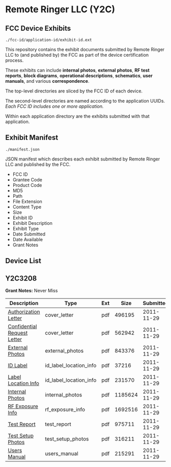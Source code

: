 # Remote Ringer LLC (Y2C)
## FCC Device Exhibits

```
./fcc-id/application-id/exhibit-id.ext
```

This repository contains the exhibit documents submitted by Remote Ringer LLC to (and published by) the FCC as part of the device certification process.

These exhibits can include **internal photos**, **external photos**, **RF test reports**, **block diagrams**, **operational descriptions**, **schematics**, **user manuals**, and various **correspondence**.

The top-level directories are sliced by the FCC ID of each device.

The second-level directories are named according to the application UUIDs. *Each FCC ID includes one or more application.*

Within each application directory are the exhibits submitted with that application. 

## Exhibit Manifest

```
./manifest.json
```

JSON manifest which describes each exhibit submitted by Remote Ringer LLC and published by the FCC.

- FCC ID
- Grantee Code
- Product Code
- MD5
- Path
- File Extension
- Content Type
- Size
- Exhibit ID
- Exhibit Description
- Exhibit Type
- Date Submitted
- Date Available
- Grant Notes

## Device List
## Y2C3208
**Grant Notes:** Never Miss

| Description | Type | Ext | Size | Submitted | Available |
| ----------- | ---- | --- | ---- | --------- | --------- |
| [Authorization Letter](Y2C3208/87959f4f1dec424ffb6a3d5b0e55bef6/1590132.pdf) | cover_letter | pdf | 496195 | 2011-11-29 | 2011-11-29 |
| [Confidential Request Letter](Y2C3208/87959f4f1dec424ffb6a3d5b0e55bef6/1590133.pdf) | cover_letter | pdf | 562942 | 2011-11-29 | 2011-11-29 |
| [External Photos](Y2C3208/87959f4f1dec424ffb6a3d5b0e55bef6/1590135.pdf) | external_photos | pdf | 843376 | 2011-11-29 | 2011-11-29 |
| [ID Label](Y2C3208/87959f4f1dec424ffb6a3d5b0e55bef6/1590136.pdf) | id_label_location_info | pdf | 37216 | 2011-11-29 | 2011-11-29 |
| [Label Location Info](Y2C3208/87959f4f1dec424ffb6a3d5b0e55bef6/1590137.pdf) | id_label_location_info | pdf | 231570 | 2011-11-29 | 2011-11-29 |
| [Internal Photos](Y2C3208/87959f4f1dec424ffb6a3d5b0e55bef6/1590138.pdf) | internal_photos | pdf | 1185624 | 2011-11-29 | 2011-11-29 |
| [RF Exposure Info](Y2C3208/87959f4f1dec424ffb6a3d5b0e55bef6/1590140.pdf) | rf_exposure_info | pdf | 1692516 | 2011-11-29 | 2011-11-29 |
| [Test Report](Y2C3208/87959f4f1dec424ffb6a3d5b0e55bef6/1590142.pdf) | test_report | pdf | 975711 | 2011-11-29 | 2011-11-29 |
| [Test Setup Photos](Y2C3208/87959f4f1dec424ffb6a3d5b0e55bef6/1590143.pdf) | test_setup_photos | pdf | 316211 | 2011-11-29 | 2011-11-29 |
| [Users Manual](Y2C3208/87959f4f1dec424ffb6a3d5b0e55bef6/1590144.pdf) | users_manual | pdf | 215291 | 2011-11-29 | 2011-11-29 |
